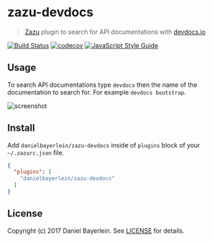 # zazu-devdocs

> [Zazu](https://github.com/tinytacoteam/zazu) plugin to search for API documentations with [devdocs.io](https://devdocs.io/)

[![Build Status](https://travis-ci.org/danielbayerlein/zazu-devdocs.svg?branch=master)](https://travis-ci.org/danielbayerlein/zazu-devdocs)
[![codecov](https://codecov.io/gh/danielbayerlein/zazu-devdocs/branch/master/graph/badge.svg)](https://codecov.io/gh/danielbayerlein/zazu-devdocs)
[![JavaScript Style Guide](https://img.shields.io/badge/code_style-standard-brightgreen.svg)](https://standardjs.com)

## Usage

To search API documentations type `devdocs` then the name of the documentation to search for.
For example `devdocs bootstrap`.

![screenshot](./screenshot.png)

## Install

Add `danielbayerlein/zazu-devdocs` inside of `plugins` block of your `~/.zazurc.json` file.

```json
{
  "plugins": [
    "danielbayerlein/zazu-devdocs"
  ]
}
```

## License

Copyright (c) 2017 Daniel Bayerlein. See [LICENSE](./LICENSE.md) for details.
